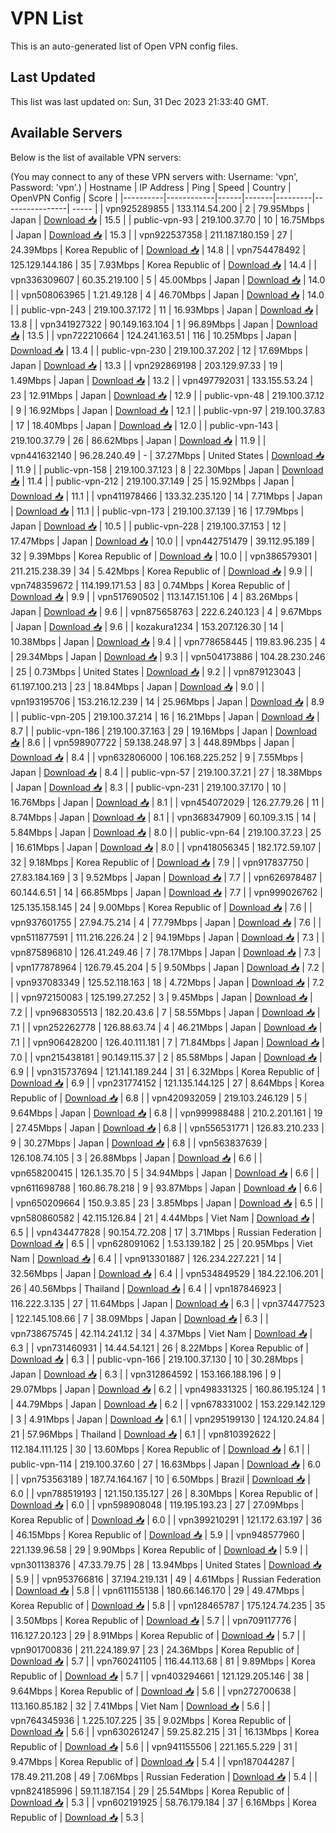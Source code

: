 # VPN List

This is an auto-generated list of Open VPN config files.

## Last Updated

This list was last updated on: Sun, 31 Dec 2023 21:33:40 GMT.

## Available Servers

Below is the list of available VPN servers:

(You may connect to any of these VPN servers with: Username: 'vpn', Password: 'vpn'.)
| Hostname | IP Address | Ping | Speed | Country | OpenVPN Config | Score |
|----------|------------|------|-------|---------|----------------| ----- |
| vpn925289855 | 133.114.54.200 | 2 | 79.95Mbps | Japan | [Download 📥](./configs/server_0_JP.ovpn) | 15.5 |
| public-vpn-93 | 219.100.37.70 | 10 | 16.75Mbps | Japan | [Download 📥](./configs/server_1_JP.ovpn) | 15.3 |
| vpn922537358 | 211.187.180.159 | 27 | 24.39Mbps | Korea Republic of | [Download 📥](./configs/server_2_KR.ovpn) | 14.8 |
| vpn754478492 | 125.129.144.186 | 35 | 7.93Mbps | Korea Republic of | [Download 📥](./configs/server_3_KR.ovpn) | 14.4 |
| vpn336309607 | 60.35.219.100 | 5 | 45.00Mbps | Japan | [Download 📥](./configs/server_4_JP.ovpn) | 14.0 |
| vpn508063965 | 1.21.49.128 | 4 | 46.70Mbps | Japan | [Download 📥](./configs/server_5_JP.ovpn) | 14.0 |
| public-vpn-243 | 219.100.37.172 | 11 | 16.93Mbps | Japan | [Download 📥](./configs/server_6_JP.ovpn) | 13.8 |
| vpn341927322 | 90.149.163.104 | 1 | 96.89Mbps | Japan | [Download 📥](./configs/server_7_JP.ovpn) | 13.5 |
| vpn722210664 | 124.241.163.51 | 116 | 10.25Mbps | Japan | [Download 📥](./configs/server_8_JP.ovpn) | 13.4 |
| public-vpn-230 | 219.100.37.202 | 12 | 17.69Mbps | Japan | [Download 📥](./configs/server_9_JP.ovpn) | 13.3 |
| vpn292869198 | 203.129.97.33 | 19 | 1.49Mbps | Japan | [Download 📥](./configs/server_10_JP.ovpn) | 13.2 |
| vpn497792031 | 133.155.53.24 | 23 | 12.91Mbps | Japan | [Download 📥](./configs/server_11_JP.ovpn) | 12.9 |
| public-vpn-48 | 219.100.37.12 | 9 | 16.92Mbps | Japan | [Download 📥](./configs/server_12_JP.ovpn) | 12.1 |
| public-vpn-97 | 219.100.37.83 | 17 | 18.40Mbps | Japan | [Download 📥](./configs/server_13_JP.ovpn) | 12.0 |
| public-vpn-143 | 219.100.37.79 | 26 | 86.62Mbps | Japan | [Download 📥](./configs/server_14_JP.ovpn) | 11.9 |
| vpn441632140 | 96.28.240.49 | - | 37.27Mbps | United States | [Download 📥](./configs/server_15_US.ovpn) | 11.9 |
| public-vpn-158 | 219.100.37.123 | 8 | 22.30Mbps | Japan | [Download 📥](./configs/server_16_JP.ovpn) | 11.4 |
| public-vpn-212 | 219.100.37.149 | 25 | 15.92Mbps | Japan | [Download 📥](./configs/server_17_JP.ovpn) | 11.1 |
| vpn411978466 | 133.32.235.120 | 14 | 7.71Mbps | Japan | [Download 📥](./configs/server_18_JP.ovpn) | 11.1 |
| public-vpn-173 | 219.100.37.139 | 16 | 17.79Mbps | Japan | [Download 📥](./configs/server_19_JP.ovpn) | 10.5 |
| public-vpn-228 | 219.100.37.153 | 12 | 17.47Mbps | Japan | [Download 📥](./configs/server_20_JP.ovpn) | 10.0 |
| vpn442751479 | 39.112.95.189 | 32 | 9.39Mbps | Korea Republic of | [Download 📥](./configs/server_21_KR.ovpn) | 10.0 |
| vpn386579301 | 211.215.238.39 | 34 | 5.42Mbps | Korea Republic of | [Download 📥](./configs/server_22_KR.ovpn) | 9.9 |
| vpn748359672 | 114.199.171.53 | 83 | 0.74Mbps | Korea Republic of | [Download 📥](./configs/server_23_KR.ovpn) | 9.9 |
| vpn517690502 | 113.147.151.106 | 4 | 83.26Mbps | Japan | [Download 📥](./configs/server_24_JP.ovpn) | 9.6 |
| vpn875658763 | 222.6.240.123 | 4 | 9.67Mbps | Japan | [Download 📥](./configs/server_25_JP.ovpn) | 9.6 |
| kozakura1234 | 153.207.126.30 | 14 | 10.38Mbps | Japan | [Download 📥](./configs/server_26_JP.ovpn) | 9.4 |
| vpn778658445 | 119.83.96.235 | 4 | 29.34Mbps | Japan | [Download 📥](./configs/server_27_JP.ovpn) | 9.3 |
| vpn504173886 | 104.28.230.246 | 25 | 0.73Mbps | United States | [Download 📥](./configs/server_28_US.ovpn) | 9.2 |
| vpn879123043 | 61.197.100.213 | 23 | 18.84Mbps | Japan | [Download 📥](./configs/server_29_JP.ovpn) | 9.0 |
| vpn193195706 | 153.216.12.239 | 14 | 25.96Mbps | Japan | [Download 📥](./configs/server_30_JP.ovpn) | 8.9 |
| public-vpn-205 | 219.100.37.214 | 16 | 16.21Mbps | Japan | [Download 📥](./configs/server_31_JP.ovpn) | 8.7 |
| public-vpn-186 | 219.100.37.163 | 29 | 19.16Mbps | Japan | [Download 📥](./configs/server_32_JP.ovpn) | 8.6 |
| vpn598907722 | 59.138.248.97 | 3 | 448.89Mbps | Japan | [Download 📥](./configs/server_33_JP.ovpn) | 8.4 |
| vpn632806000 | 106.168.225.252 | 9 | 7.55Mbps | Japan | [Download 📥](./configs/server_34_JP.ovpn) | 8.4 |
| public-vpn-57 | 219.100.37.21 | 27 | 18.38Mbps | Japan | [Download 📥](./configs/server_35_JP.ovpn) | 8.3 |
| public-vpn-231 | 219.100.37.170 | 10 | 16.76Mbps | Japan | [Download 📥](./configs/server_36_JP.ovpn) | 8.1 |
| vpn454072029 | 126.27.79.26 | 11 | 8.74Mbps | Japan | [Download 📥](./configs/server_37_JP.ovpn) | 8.1 |
| vpn368347909 | 60.109.3.15 | 14 | 5.84Mbps | Japan | [Download 📥](./configs/server_38_JP.ovpn) | 8.0 |
| public-vpn-64 | 219.100.37.23 | 25 | 16.61Mbps | Japan | [Download 📥](./configs/server_39_JP.ovpn) | 8.0 |
| vpn418056345 | 182.172.59.107 | 32 | 9.18Mbps | Korea Republic of | [Download 📥](./configs/server_40_KR.ovpn) | 7.9 |
| vpn917837750 | 27.83.184.169 | 3 | 9.52Mbps | Japan | [Download 📥](./configs/server_41_JP.ovpn) | 7.7 |
| vpn626978487 | 60.144.6.51 | 14 | 66.85Mbps | Japan | [Download 📥](./configs/server_42_JP.ovpn) | 7.7 |
| vpn999026762 | 125.135.158.145 | 24 | 9.00Mbps | Korea Republic of | [Download 📥](./configs/server_43_KR.ovpn) | 7.6 |
| vpn937601755 | 27.94.75.214 | 4 | 77.79Mbps | Japan | [Download 📥](./configs/server_44_JP.ovpn) | 7.6 |
| vpn511877591 | 111.216.226.24 | 2 | 94.19Mbps | Japan | [Download 📥](./configs/server_45_JP.ovpn) | 7.3 |
| vpn875896810 | 126.41.249.46 | 7 | 78.17Mbps | Japan | [Download 📥](./configs/server_46_JP.ovpn) | 7.3 |
| vpn177878964 | 126.79.45.204 | 5 | 9.50Mbps | Japan | [Download 📥](./configs/server_47_JP.ovpn) | 7.2 |
| vpn937083349 | 125.52.118.163 | 18 | 4.72Mbps | Japan | [Download 📥](./configs/server_48_JP.ovpn) | 7.2 |
| vpn972150083 | 125.199.27.252 | 3 | 9.45Mbps | Japan | [Download 📥](./configs/server_49_JP.ovpn) | 7.2 |
| vpn968305513 | 182.20.43.6 | 7 | 58.55Mbps | Japan | [Download 📥](./configs/server_50_JP.ovpn) | 7.1 |
| vpn252262778 | 126.88.63.74 | 4 | 46.21Mbps | Japan | [Download 📥](./configs/server_51_JP.ovpn) | 7.1 |
| vpn906428200 | 126.40.111.181 | 7 | 71.84Mbps | Japan | [Download 📥](./configs/server_52_JP.ovpn) | 7.0 |
| vpn215438181 | 90.149.115.37 | 2 | 85.58Mbps | Japan | [Download 📥](./configs/server_53_JP.ovpn) | 6.9 |
| vpn315737694 | 121.141.189.244 | 31 | 6.32Mbps | Korea Republic of | [Download 📥](./configs/server_54_KR.ovpn) | 6.9 |
| vpn231774152 | 121.135.144.125 | 27 | 8.64Mbps | Korea Republic of | [Download 📥](./configs/server_55_KR.ovpn) | 6.8 |
| vpn420932059 | 219.103.246.129 | 5 | 9.64Mbps | Japan | [Download 📥](./configs/server_56_JP.ovpn) | 6.8 |
| vpn999988488 | 210.2.201.161 | 19 | 27.45Mbps | Japan | [Download 📥](./configs/server_57_JP.ovpn) | 6.8 |
| vpn556531771 | 126.83.210.233 | 9 | 30.27Mbps | Japan | [Download 📥](./configs/server_58_JP.ovpn) | 6.8 |
| vpn563837639 | 126.108.74.105 | 3 | 26.88Mbps | Japan | [Download 📥](./configs/server_59_JP.ovpn) | 6.6 |
| vpn658200415 | 126.1.35.70 | 5 | 34.94Mbps | Japan | [Download 📥](./configs/server_60_JP.ovpn) | 6.6 |
| vpn611698788 | 160.86.78.218 | 9 | 93.87Mbps | Japan | [Download 📥](./configs/server_61_JP.ovpn) | 6.6 |
| vpn650209664 | 150.9.3.85 | 23 | 3.85Mbps | Japan | [Download 📥](./configs/server_62_JP.ovpn) | 6.5 |
| vpn580860582 | 42.115.126.84 | 21 | 4.44Mbps | Viet Nam | [Download 📥](./configs/server_63_VN.ovpn) | 6.5 |
| vpn434477828 | 90.154.72.208 | 17 | 3.71Mbps | Russian Federation | [Download 📥](./configs/server_64_RU.ovpn) | 6.5 |
| vpn628091062 | 1.53.139.182 | 25 | 20.95Mbps | Viet Nam | [Download 📥](./configs/server_65_VN.ovpn) | 6.4 |
| vpn913301887 | 126.234.227.221 | 14 | 32.56Mbps | Japan | [Download 📥](./configs/server_66_JP.ovpn) | 6.4 |
| vpn534849529 | 184.22.106.201 | 26 | 40.56Mbps | Thailand | [Download 📥](./configs/server_67_TH.ovpn) | 6.4 |
| vpn187846923 | 116.222.3.135 | 27 | 11.64Mbps | Japan | [Download 📥](./configs/server_68_JP.ovpn) | 6.3 |
| vpn374477523 | 122.145.108.66 | 7 | 38.09Mbps | Japan | [Download 📥](./configs/server_69_JP.ovpn) | 6.3 |
| vpn738675745 | 42.114.241.12 | 34 | 4.37Mbps | Viet Nam | [Download 📥](./configs/server_70_VN.ovpn) | 6.3 |
| vpn731460931 | 14.44.54.121 | 26 | 8.22Mbps | Korea Republic of | [Download 📥](./configs/server_71_KR.ovpn) | 6.3 |
| public-vpn-166 | 219.100.37.130 | 10 | 30.28Mbps | Japan | [Download 📥](./configs/server_72_JP.ovpn) | 6.3 |
| vpn312864592 | 153.166.188.196 | 9 | 29.07Mbps | Japan | [Download 📥](./configs/server_73_JP.ovpn) | 6.2 |
| vpn498331325 | 160.86.195.124 | 1 | 44.79Mbps | Japan | [Download 📥](./configs/server_74_JP.ovpn) | 6.2 |
| vpn678331002 | 153.229.142.129 | 3 | 4.91Mbps | Japan | [Download 📥](./configs/server_75_JP.ovpn) | 6.1 |
| vpn295199130 | 124.120.24.84 | 21 | 57.96Mbps | Thailand | [Download 📥](./configs/server_76_TH.ovpn) | 6.1 |
| vpn810392622 | 112.184.111.125 | 30 | 13.60Mbps | Korea Republic of | [Download 📥](./configs/server_77_KR.ovpn) | 6.1 |
| public-vpn-114 | 219.100.37.60 | 27 | 16.63Mbps | Japan | [Download 📥](./configs/server_78_JP.ovpn) | 6.0 |
| vpn753563189 | 187.74.164.167 | 10 | 6.50Mbps | Brazil | [Download 📥](./configs/server_79_BR.ovpn) | 6.0 |
| vpn788519193 | 121.150.135.127 | 26 | 8.30Mbps | Korea Republic of | [Download 📥](./configs/server_80_KR.ovpn) | 6.0 |
| vpn598908048 | 119.195.193.23 | 27 | 27.09Mbps | Korea Republic of | [Download 📥](./configs/server_81_KR.ovpn) | 6.0 |
| vpn399210291 | 121.172.63.197 | 36 | 46.15Mbps | Korea Republic of | [Download 📥](./configs/server_82_KR.ovpn) | 5.9 |
| vpn948577960 | 221.139.96.58 | 29 | 9.90Mbps | Korea Republic of | [Download 📥](./configs/server_83_KR.ovpn) | 5.9 |
| vpn301138376 | 47.33.79.75 | 28 | 13.94Mbps | United States | [Download 📥](./configs/server_84_US.ovpn) | 5.9 |
| vpn953766816 | 37.194.219.131 | 49 | 4.61Mbps | Russian Federation | [Download 📥](./configs/server_85_RU.ovpn) | 5.8 |
| vpn611155138 | 180.66.146.170 | 29 | 49.47Mbps | Korea Republic of | [Download 📥](./configs/server_86_KR.ovpn) | 5.8 |
| vpn128465787 | 175.124.74.235 | 35 | 3.50Mbps | Korea Republic of | [Download 📥](./configs/server_87_KR.ovpn) | 5.7 |
| vpn709117776 | 116.127.20.123 | 29 | 8.91Mbps | Korea Republic of | [Download 📥](./configs/server_88_KR.ovpn) | 5.7 |
| vpn901700836 | 211.224.189.97 | 23 | 24.36Mbps | Korea Republic of | [Download 📥](./configs/server_89_KR.ovpn) | 5.7 |
| vpn760241105 | 116.44.113.68 | 81 | 9.89Mbps | Korea Republic of | [Download 📥](./configs/server_90_KR.ovpn) | 5.7 |
| vpn403294661 | 121.129.205.146 | 38 | 9.64Mbps | Korea Republic of | [Download 📥](./configs/server_91_KR.ovpn) | 5.6 |
| vpn272700638 | 113.160.85.182 | 32 | 7.41Mbps | Viet Nam | [Download 📥](./configs/server_92_VN.ovpn) | 5.6 |
| vpn764345936 | 1.225.107.225 | 35 | 9.02Mbps | Korea Republic of | [Download 📥](./configs/server_93_KR.ovpn) | 5.6 |
| vpn630261247 | 59.25.82.215 | 31 | 16.13Mbps | Korea Republic of | [Download 📥](./configs/server_94_KR.ovpn) | 5.6 |
| vpn941155506 | 221.165.5.229 | 31 | 9.47Mbps | Korea Republic of | [Download 📥](./configs/server_95_KR.ovpn) | 5.4 |
| vpn187044287 | 178.49.211.208 | 49 | 7.06Mbps | Russian Federation | [Download 📥](./configs/server_96_RU.ovpn) | 5.4 |
| vpn824185996 | 59.11.187.154 | 29 | 25.54Mbps | Korea Republic of | [Download 📥](./configs/server_97_KR.ovpn) | 5.3 |
| vpn602191925 | 58.76.179.184 | 37 | 6.16Mbps | Korea Republic of | [Download 📥](./configs/server_98_KR.ovpn) | 5.3 |
